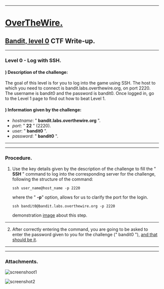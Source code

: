 
- - -

# [OverTheWire.](https://overthewire.org/wargames/)

## [Bandit, level 0](https://overthewire.org/wargames/bandit/bandit0.html) CTF Write-up. 

- - -

### Level 0 - Log with SSH.

#### ) Description of the challenge:

The goal of this level is for you to log into the game using SSH. 
The host to which you need to connect is bandit.labs.overthewire.org, on port 2220. 
The username is bandit0 and the password is bandit0. Once logged in, go to the Level 1 
page to find out how to beat Level 1.


#### ) Information given by the challenge:

- _hostname_: " **bandit.labs.overthewire.org** ".
- _port_: " **22** " (2220).
- _user_: " **bandit0** ".
- _password_: " **bandit0** ".

- - -

- - -

### Procedure.

1. Use the key details given by the description of the challenge to fill the " **SSH** " command
   to log into the corresponding server for the challenge, following the structure of the command:

   ``` ssh user_name@host_name -p 2220 ```

   where the " **-p**" option, allows for us to clarify the port for the login.

   ``` ssh bandit0@bandit.labs.overthewire.org -p 2220 ``` 

   demonstration [image](https://user-images.githubusercontent.com/71414554/244929496-54930be3-99a4-4fd0-b27f-bb1feecd2324.png) about this step.

- - -

2. After correctly entering the command, you are going to be asked to enter the password given to
   you for the challenge (" bandit0 "), 
   [and that should be it](https://user-images.githubusercontent.com/71414554/244928379-c531b3ab-136b-4d7c-afd9-338ad99b2644.png).

- - -

- - -

### Attachments.

![screenshoot1](https://github.com/frandausmeier/CTF_Write-Ups/assets/71414554/54930be3-99a4-4fd0-b27f-bb1feecd2324)

![screenshot2](https://github.com/frandausmeier/CTF_Write-Ups/assets/71414554/c531b3ab-136b-4d7c-afd9-338ad99b2644)
